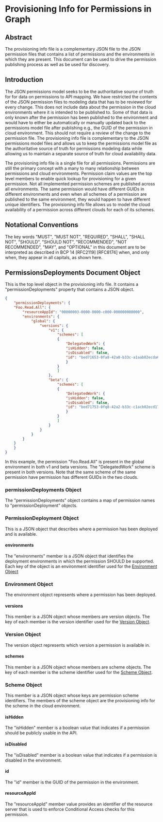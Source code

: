 # Provisioning Info for Permissions in Graph

## Abstract

The provisioning info file is a complementary JSON file to the JSON permission files that contains a list of permissions and the environments in which they are present. This document can be used to drive the permission publishing process as well as be used for discovery.

## Introduction

The JSON permissions model seeks to be the authoritative source of truth for for data on permissions to API mapping. We have restricted the contents of the JSON permission files to modeling data that has to be reviewed for every change. This does not include data about the permission in the cloud environments where it is intended to be published to. Some of that data is only known after the permission has been published to the environment and would have to either be automatically or manually updated back to the permissions model file after publishing e.g., the GUID of the permission in cloud environment. This should not require a review of the change to the permission file. The provisioning info file is complementary to the JSON permissions model files and allows us to keep the permissions model file as the authoritative source of truth for permissions modeling data while allowing us to maintain a separate source of truth for cloud availability data.

The provisioning info file is a single file for all permissions. Permissions are still the primary concept with a many to many relationship between permissions and cloud environments. Permission claim values are the top level members to enable quick lookup for provisioning for a given permission. Not all implemented permission schemes are published across all environments. The same permission would have different GUIDs in different environments and even when all schemes of a permission are published to the same environment, they would happen to have different unique identifiers. The provisioning info file allows us to model the cloud availability of a permission across different clouds for each of its schemes.

## Notational Conventions

The key words "MUST", "MUST NOT", "REQUIRED", "SHALL", "SHALL NOT", "SHOULD", "SHOULD NOT", "RECOMMENDED", "NOT RECOMMENDED", "MAY", and "OPTIONAL" in this document are to be interpreted as described in BCP 14 [RFC2119] [RFC8174] when, and only when, they appear in all capitals, as shown here.

## <a name="permissionsDeploymentDocumentObject"></a> PermissionsDeployments Document Object

This is the top level object in the provisioning info file. It contains a "permissionDeployments" property that contains a JSON object.

```json
{
    "permissionDeployments": {
    "Foo.Read.All": {
        "resourceAppId": "00000003-0000-0000-c000-000000000000",
        "environments": {
            "global": {
                "versions": {
                    "v1": {
                        "schemes": [
                        {
                            "DelegatedWork": {
                            "isHidden": false,
                            "isDisabled": false,
                            "id": "bed71653-0fa8-42a0-b33c-a1aab02ecda6"
                            }
                        }
                        ]
                    },
                    "beta": {
                        "schemes": [
                        {
                            "DelegatedWork": {
                            "isHidden": false,
                            "isDisabled": false,
                            "id": "bed71753-0fq8-42a2-b33c-c1acb02ecd17"
                            }
                        }
                        ]
                    }
                }
            }
        }
    }
    }
}
```

In this example, the permission "Foo.Read.All" is present in the global environment in both v1 and beta versions. The "DelegatedWork" scheme is present in both versions. Note that the same scheme of the same permission have permission has different GUIDs in the two clouds.

### permissionDeployments Object

The "permissionDeployments" object contains a map of  permission names to "permissionDeployment" objects. 

### <a name="permissionDeploymentObject"></a>PermissionDeployment Object

This is a JSON object that describes where a permission has been deployed and is available.

#### environments

The "environments" member is a JSON object that identifies the deployment environments in which the permission SHOULD be supported. Each key of the object is an environment identifier used for the [Environment Object](#environmentObject)

### <a name="environmentObject"></a>Environment Object

The environment object represents where a permission has been deployed.

#### versions
This member is a JSON object whose members are version objects. The key of each member is the version identifier used for the [Version Object](#versionObject).

### <a name="versionObject"></a>Version Object

The version object represents which version a permission is available in.

#### schemes
This  member is a JSON object whose members are scheme objects. The key of each member is the scheme identifier used for the [Scheme Object](#schemeObject).


### <a name="schemeObject"></a>Scheme Object
This member is a JSON object whose keys are permission scheme identifiers. The members of the scheme object are the provisioning info for the scheme in the cloud environment.

#### isHidden
The "isHidden" member is a boolean value that indicates if a permission should be publicly usable in the API.

#### isDisabled
The "isDisabled" member is a boolean value that indicates if a permission is disabled in the environment.

#### id
The "id" member is the GUID of the permission in the environment.

#### resourceAppId
The "resourceAppId" member value provides an identifier of the resource server that is used to enforce Conditional Access checks for this permission.
